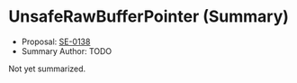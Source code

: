 # UnsafeRawBufferPointer (Summary)

* Proposal: [SE-0138](https://github.com/apple/swift-evolution/blob/main/proposals/0138-unsaferawbufferpointer.md)
* Summary Author: TODO

Not yet summarized.
